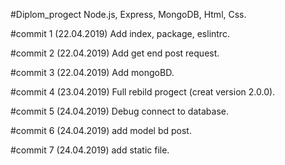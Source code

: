 #Diplom_progect
Node.js, Express, MongoDB, Html, Css.

#commit 1 (22.04.2019)
Add index, package, eslintrc.

#commit 2 (22.04.2019)
Add get end post request.

#commit 3 (22.04.2019)
Add mongoBD.

#commit 4 (23.04.2019)
Full rebild progect (creat version 2.0.0). 

#commit 5 (24.04.2019)
Debug connect to database. 

#commit 6 (24.04.2019)
add model bd post.

#commit 7 (24.04.2019)
add static file.
